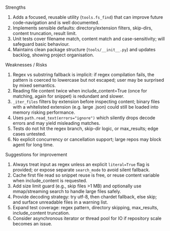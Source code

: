 Strengths  
1. Adds a focused, reusable utility (`tools.fs_find`) that can improve future code-navigation and is well documented.  
2. Implements sensible defaults: directory/extension filters, skip-dirs, content truncation, result limit.  
3. Unit tests cover filename match, content match and case-sensitivity; will safeguard basic behaviour.  
4. Maintains clean package structure (`tools/__init__.py`) and updates backlog, showing project organisation.

Weaknesses / Risks  
1. Regex vs substring fallback is implicit: if regex compilation fails, the pattern is coerced to lowercase but not escaped; user may be surprised by mixed semantics.  
2. Reading file content twice when include_content=True (once for matching, again for snippet) is redundant and slower.  
3. `_iter_files` filters by extension before inspecting content; binary files with a whitelisted extension (e.g. large .json) could still be loaded into memory risking performance.  
4. Uses `path.read_text(errors="ignore")` which silently drops decode errors and may yield misleading matches.  
5. Tests do not hit the regex branch, skip-dir logic, or max_results; edge cases untested.  
6. No explicit concurrency or cancellation support; large repos may block agent for long time.

Suggestions for improvement  
1. Always treat input as regex unless an explicit `literal=True` flag is provided; or expose separate `search_mode` to avoid silent fallback.  
2. Cache first file read so snippet reuse is free, or reuse content variable when include_content is requested.  
3. Add size limit guard (e.g., skip files >1 MB) and optionally use mmap/streaming search to handle large files safely.  
4. Provide decoding strategy: try utf-8, then chardet fallback, else skip; and surface unreadable files in a warning list.  
5. Expand test coverage: regex pattern, directory skipping, max_results, include_content truncation.  
6. Consider asynchronous iterator or thread pool for IO if repository scale becomes an issue.